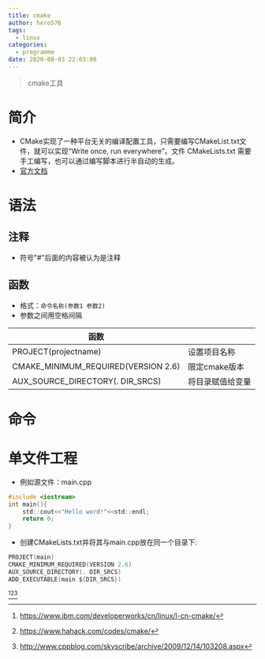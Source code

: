 ```yaml
---
title: cmake
author: hero576
tags:
  - linux
categories:
  - programme
date: 2020-08-03 22:03:00
---
```


> cmake工具

<!--more-->

# 简介
- CMake实现了一种平台无关的编译配置工具，只需要编写CMakeList.txt文件，就可以实现“Write once, run everywhere”。文件 CMakeLists.txt 需要手工编写，也可以通过编写脚本进行半自动的生成。
- [官方文档](https://cmake.org/cmake/help/cmake2.4docs.html)

# 语法
## 注释
- 符号"#"后面的内容被认为是注释

## 函数
- 格式：`命令名称(参数1 参数2)`
- 参数之间用空格间隔


|函数||
|-|-|
|PROJECT(projectname)|设置项目名称|
|CMAKE_MINIMUM_REQUIRED(VERSION 2.6)|限定cmake版本|
|AUX_SOURCE_DIRECTORY(. DIR_SRCS)|将目录赋值给变量|




# 命令

# 单文件工程
- 例如源文件：main.cpp
```c
#include <iostream>
int main(){
    std::cout<<"Hello word!"<<std::endl;
    return 0;
}
```

- 创建CMakeLists.txt并将其与main.cpp放在同一个目录下:
```c
PROJECT(main)
CMAKE_MINIMUM_REQUIRED(VERSION 2.6)
AUX_SOURCE_DIRECTORY(. DIR_SRCS)
ADD_EXECUTABLE(main ${DIR_SRCS})
```

















[^1][^2][^3]

[^1]:https://www.ibm.com/developerworks/cn/linux/l-cn-cmake/
[^2]:https://www.hahack.com/codes/cmake/
[^3]:http://www.cppblog.com/skyscribe/archive/2009/12/14/103208.aspx

